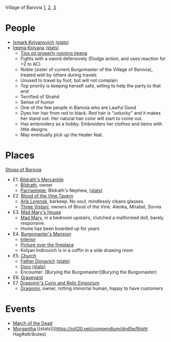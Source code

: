Village of Barovia [1](^curse_of_strahd/village_of_barovia_1.jpg), [2](^curse_of_strahd/village_of_barovia_2.jpg), [3](^curse_of_strahd/village_of_barovia_3.jpg)

# People

* [Ismark Kolyanovich](^curse_of_strahd/ismark.jpg) [(stats)](https://roll20.net/compendium/dnd5e/Monsters:Veteran/#attributes)
* [Ireena Kolyana](^curse_of_strahd/ireena.jpg) [(stats)](/dnd/monster/Noble)
  * [Tips on properly running Ireena](https://old.reddit.com/r/CurseofStrahd/comments/8vsw2p/my_notes_on_running_ireena_without_making_her_a/)
  * Fights with a sword defensively (Dodge action, and uses reaction for +2 to AC)
  * Noble (sister of current Burgomaster of the Village of Barovia), treated well by others during travels
  * Unused to travel by foot, but will not complain
  * Top priority is keeping herself safe, willing to help the party to that end
  * Terrified of Strahd
  * Sense of humor
  * One of the few people in Barovia who are Lawful Good
  * Dyes her hair from red to black. Red hair is "unlucky" and it makes her stand out. Her natural hair color will start to come out.
  * Has embroidery as a hobby. Embroiders her clothes and items with little designs.
  * May eventually pick up the Healer feat.
  
# Places

[Shops of Barovia](https://www.gmbinder.com/share/-LTK3X6AKprD0KM1RLYC)

* E1. [Bildrath's Mercantile](^curse_of_strahd/bildraths_mercantile.jpg)
  * [Bildrath](^curse_of_strahd/COS_Bildrath.jpg), owner
  * [Parriwimple](^curse_of_strahd/parriwimple.jpg), Bildrath's Nephew, [(stats)](https://roll20.net/compendium/dnd5e/Gladiator#attributes)
* E2. [Blood of the Vine Tavern](^curse_of_strahd/blood_of_the_vine_tavern.jpg)
  * [Arik Lorensk](^curse_of_strahd/arik_lorensk.PNG), barkeep. No soul, mindlessly cleans glasses.
  * [Three Vistani](^curse_of_strahd/alenka_mirabel_sorvia.jpg), owners of Blood of the Vine. Alenka, Mirabel, Sorvia
* E3. [Mad Mary's House](^curse_of_strahd/mad_marys_house.jpg)
  * [Mad Mary](^curse_of_strahd/mad_mary.jpg), in a bedroom upstairs, clutched a malformed doll, barely responsive.
  * Home has been boarded up for years
* E4. [Burgomaster's Mansion](^curse_of_strahd/burgomasters_mansion.jpg)
  * [Interior](^curse_of_strahd/burgomasters_mansion_interior.jpg)
  * [Picture over the fireplace](^curse_of_strahd/kolyan_indirovich.jpg)
  * Kolyan Indirovich is in a coffin in a side drawing room
* E5. [Church](^curse_of_strahd/church_of_the_morninglord.jpg)
  * [Father Donavich](^curse_of_strahd/Father_Donavich.png) [(stats)](https://roll20.net/compendium/dnd5e/Monsters:Acolyte/#attributes)
  * [Doru](^curse_of_strahd/Doru.jpg) [(stats)](https://roll20.net/compendium/dnd5e/Vampire%20Spawn#attributes)
  * Encounter: [Burying the Burgomaster](Burying the Burgomaster)
* E6. [Graveyard](^curse_of_strahd/graveyard.jpg)
* E7. [Dragomir's Curio and Relic Emporium](^curse_of_strahd/dragomirs_emporium.jpg)
  * [Dragomir](^curse_of_strahd/dragomir.jpg), owner, rotting immortal human, happy to have customers

# Events

* [March of the Dead](^curse_of_strahd/march_of_the_dead.jpg)
* [Morgantha](^curse_of_strahd/morgantha.png) [(stats)](https://roll20.net/compendium/dnd5e/Night Hag#attributes)

<script type="module">
    import {init_links, init_visual_aid} from "/js/common/visual_aid_backend.js";
    init_links();
    init_visual_aid();
</script>
